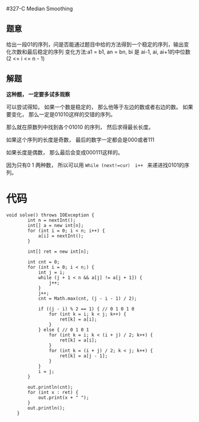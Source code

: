 #327-C Median Smoothing

## 题意
给出一段01的序列，问是否能通过题目中给的方法得到一个稳定的序列，输出变化次数和最后稳定的序列
变化方法:a1 = b1, an = bn, bi 是 ai-1, ai, ai+1的中位数(2 <= i <= n - 1)

## 解题
**这种题， 一定要多试多观察**

可以尝试得知， 如果一个数是稳定的， 那么他等于左边的数或者右边的数。 如果要变化， 那么一定是01010这样的交错的序列。

那么就在原数列中找到各个01010 的序列， 然后求得最长长度。

如果这个序列的长度是奇数， 最后的数字一定都会是000或者111

如果长度是偶数， 那么最后会变成000111这样的。

因为只有0 1 两种数， 所以可以用 ```While (next!=cur） i++ ```  来递进找0101的序列。

# 代码
```
void solve() throws IOException {
		int n = nextInt();
		int[] a = new int[n];
		for (int i = 0; i < n; i++) {
			a[i] = nextInt();
		}

		int[] ret = new int[n];

		int cnt = 0;
		for (int i = 0; i < n;) {
			int j = i;
			while (j + 1 < n && a[j] != a[j + 1]) {
				j++;
			}
			j++;
			cnt = Math.max(cnt, (j - i - 1) / 2);
			
			if ((j - i) % 2 == 1) { // 0 1 0 1 0
				for (int k = i; k < j; k++) {
					ret[k] = a[i];
				}
			} else { // 0 1 0 1
				for (int k = i; k < (i + j) / 2; k++) {
					ret[k] = a[i];
				}
				for (int k = (i + j) / 2; k < j; k++) {
					ret[k] = a[j - 1];
				}
			}
			i = j;
		}
		
		out.println(cnt);
		for (int x : ret) {
			out.print(x + " ");
		}
		out.println();
	}
```